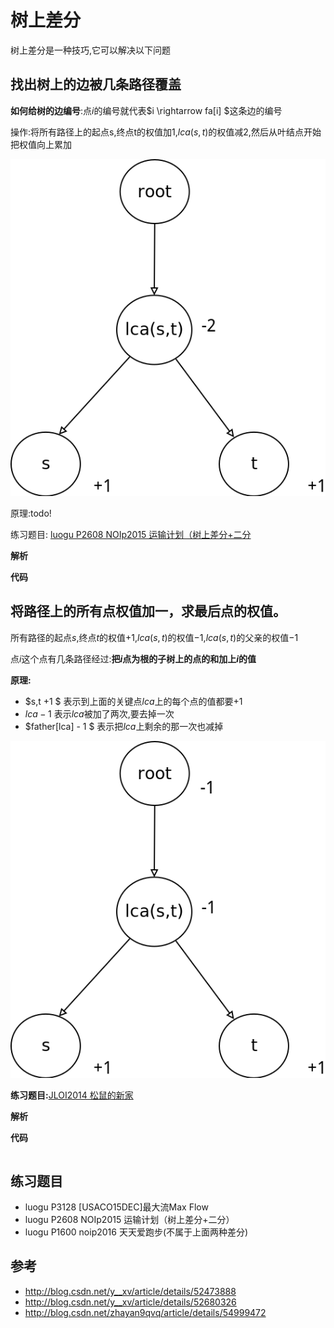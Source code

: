# 树上差分

树上差分是一种技巧,它可以解决以下问题


## 找出树上的边被几条路径覆盖

**如何给树的边编号**:点$i$的编号就代表$i \rightarrow fa[i] $这条边的编号

操作:将所有路径上的起点s,终点t的权值加1,$lca(s,t)$的权值减2,然后从叶结点开始把权值向上累加

![1](./树上差分1.png)

原理:todo!

练习题目: [luogu P2608 NOIp2015 运输计划（树上差分+二分](https://www.luogu.org/problemnew/show/P2680)

**解析**

**代码**

## 将路径上的所有点权值加一，求最后点的权值。
<!-- template start -->
所有路径的起点$s$,终点$t$的权值$+1$,$lca(s,t)$的权值$-1$,$lca(s,t)$的父亲的权值$-1$

点$i$这个点有几条路径经过:**把$i$点为根的子树上的点的和加上$i$的值**

**原理:**

 - $s,t +1 $ 表示到上面的关键点$lca$上的每个点的值都要$+1$
 - $lca -1$ 表示$lca$被加了两次,要去掉一次
 - $father[lca] - 1 $ 表示把$lca$上剩余的那一次也减掉

![2](./树上差分2.png)

**练习题目:**[JLOI2014 松鼠的新家]( https://www.luogu.org/problemnew/show/P3258)
<!-- template end -->

**解析**

**代码**

```c
```

## 练习题目

 - luogu P3128 [USACO15DEC]最大流Max Flow
 - luogu P2608 NOIp2015 运输计划（树上差分+二分）
 - luogu P1600 noip2016 天天爱跑步(不属于上面两种差分)

## 参考

 - http://blog.csdn.net/y__xv/article/details/52473888
 - http://blog.csdn.net/y__xv/article/details/52680326
 - http://blog.csdn.net/zhayan9qvq/article/details/54999472
